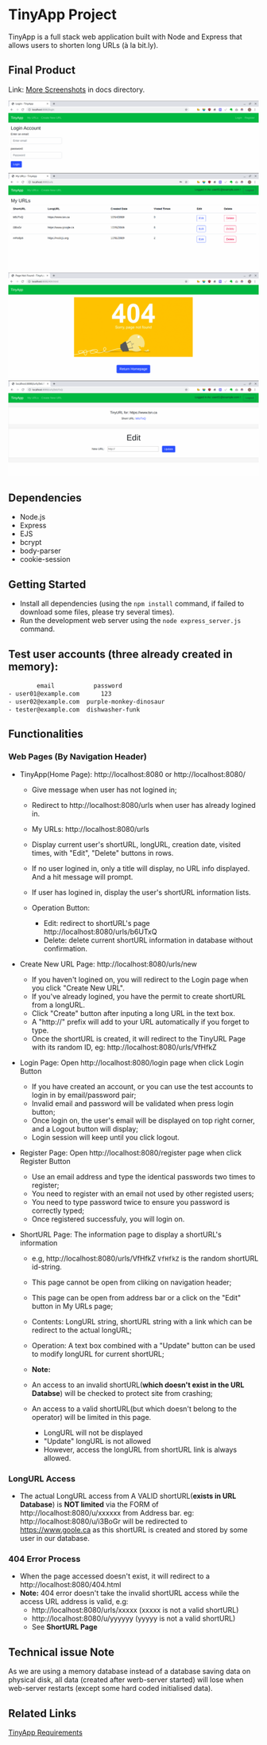 
# TinyApp Project

TinyApp is a full stack web application built with Node and Express that allows users to shorten long URLs (à la bit.ly).

## Final Product

Link: [More Screenshots](https://github.com/denven/tinyapp/tree/feature/user-registration/docs) in docs directory.

![Login](./docs/Login.png)
![My URLs](https://github.com/denven/tinyapp/blob/master/docs/My%20URLs.png)
![404 Error](https://github.com/denven/tinyapp/blob/master/docs/404%20Error.png)
![ShortURL](./docs/ShortURL.png)

## Dependencies

- Node.js
- Express
- EJS
- bcrypt
- body-parser
- cookie-session

## Getting Started

- Install all dependencies (using the `npm install` command, if failed to download some files, please try several times).
- Run the development web server using the `node express_server.js` command.

## Test user accounts (three already created in memory):
            email           password
    - user01@example.com      123
    - user02@example.com  purple-monkey-dinosaur
    - tester@example.com  dishwasher-funk

## Functionalities

### Web Pages (By Navigation Header)
- TinyApp(Home Page): http://localhost:8080 or http://localhost:8080/
  - Give message when user has not logined in;
  - Redirect to http://localhost:8080/urls when user has already logined in.

  - My URLs: http://localhost:8080/urls
  - Display current user's shortURL, longURL, creation date, visited times, with "Edit", "Delete" buttons in rows.
  - If no user logined in, only a title will display, no URL info displayed. And a hit message will prompt.
  - If user has logined in, display the user's shortURL information lists.
  - Operation Button:
    - Edit: redirect to shortURL's page http://localhost:8080/urls/b6UTxQ
    - Delete: delete current shortURL information in database without confirmation.

- Create New URL Page: http://localhost:8080/urls/new
  - If you haven't logined on, you will redirect to the Login page when you click "Create New URL".
  - If you've already logined, you have the permit to create shortURL from a longURL.
  - Click "Create" button after inputing a long URL in the text box.
  - A "http://" prefix will add to your URL automatically if you forget to type.
  - Once the shortURL is created, it will redirect to the TinyURL Page with its random ID, eg: http://localhost:8080/urls/VfHfkZ

- Login Page: Open http://localhost:8080/login page when click Login Button
  - If you have created an account, or you can use the test accounts to login in by email/password pair;
  - Invalid email and password will be validated when press login button;
  - Once login on, the user's email will be displayed on top right corner, and a Logout button will display;
  - Login session will keep until you click logout.

- Register Page: Open http://localhost:8080/register page when click Register Button
  - Use an email address and type the identical passwords two times to register;
  - You need to register with an email not used by other registed users;
  - You need to type password twice to ensure you password is correctly typed;
  - Once registered successfuly, you will login on.

- ShortURL Page: The information page to display a shortURL's information
  - e.g, http://localhost:8080/urls/VfHfkZ  `VfHfkZ` is the random shortURL id-string.

  - This page cannot be open from cliking on navigation header;
  - This page can be open from address bar or a click on the "Edit" button in My URLs page;

  - Contents: LongURL string, shortURL string with a link which can be redirect to the actual longURL;
  - Operation: A text box combined with a "Update" button can be used to modify longURL for current shortURL;
  - **Note:**
  - An access to an invalid shortURL(**which doesn't exist in the URL Databse**) will be checked to protect site from crashing;
  - An access to a valid shortURL(but which doesn't belong to the operator) will be limited in this page.
    - LongURL will not be displayed
    - "Update" longURL is not allowed
    - However, access the longURL from shortURL link is always allowed.

### LongURL Access
  - The actual LongURL access from A VALID shortURL(**exists in URL Database**) is **NOT limited** via the FORM of http://localhost:8080/u/xxxxxx from Address bar. eg: http://localhost:8080/u/i3BoGr will be redirected to https://www.goole.ca as this shortURL is created and stored by some user in our database.

### 404 Error Process
  - When the page accessed doesn't exist, it will redirect to a http://localhost:8080/404.html
  - **Note:**   404 error doesn't take the invalid shortURL access while the access URL address is valid, e.g:
    - http://localhost:8080/urls/xxxxx (xxxxx is not a valid shortURL)
    - http://localhost:8080/u/yyyyyy (yyyyy is not a valid shortURL)
    - See **ShortURL Page**

## Technical issue Note
  As we are using a memory database instead of a database saving data on physical disk, all data (created after werb-server started) will lose when web-server restarts (except some hard coded initialised data).

## Related Links
  [TinyApp Requirements](https://web.compass.lighthouselabs.ca/projects/w2-url-shortener?day_number=w03d4)

